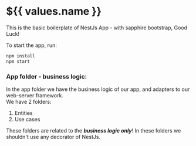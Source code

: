# ${{ values.name }}

This is the basic boilerplate of NestJs App - with sapphire bootstrap, Good Luck!

To start the app, run:

```sh
npm install
npm start
```

### App folder - business logic:

In the app folder we have the business logic of our app, and adapters to our web-server framework. <br />
We have 2 folders: 
<ol>
  <li>Entities</li>
  <li>Use cases</li>
</ol>

These folders are related to the **_business logic only_**!
In these folders we shouldn't use any decorator of NestJs.